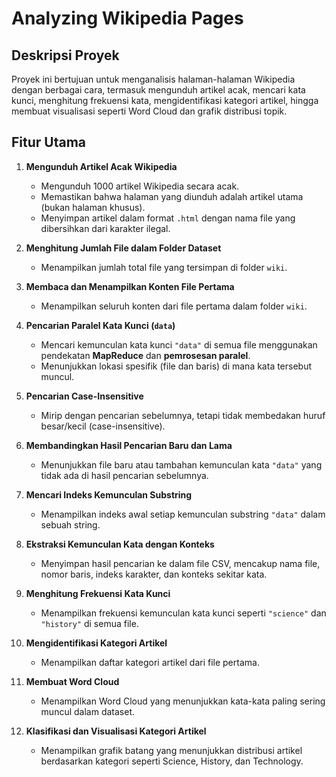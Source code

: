 # Analyzing Wikipedia Pages

## Deskripsi Proyek
Proyek ini bertujuan untuk menganalisis halaman-halaman Wikipedia dengan berbagai cara, termasuk mengunduh artikel acak, mencari kata kunci, menghitung frekuensi kata, mengidentifikasi kategori artikel, hingga membuat visualisasi seperti Word Cloud dan grafik distribusi topik.

## Fitur Utama
1. **Mengunduh Artikel Acak Wikipedia**
   - Mengunduh 1000 artikel Wikipedia secara acak.
   - Memastikan bahwa halaman yang diunduh adalah artikel utama (bukan halaman khusus).
   - Menyimpan artikel dalam format `.html` dengan nama file yang dibersihkan dari karakter ilegal.

2. **Menghitung Jumlah File dalam Folder Dataset**
   - Menampilkan jumlah total file yang tersimpan di folder `wiki`.

3. **Membaca dan Menampilkan Konten File Pertama**
   - Menampilkan seluruh konten dari file pertama dalam folder `wiki`.

4. **Pencarian Paralel Kata Kunci (`data`)**
   - Mencari kemunculan kata kunci `"data"` di semua file menggunakan pendekatan **MapReduce** dan **pemrosesan paralel**.
   - Menunjukkan lokasi spesifik (file dan baris) di mana kata tersebut muncul.

5. **Pencarian Case-Insensitive**
   - Mirip dengan pencarian sebelumnya, tetapi tidak membedakan huruf besar/kecil (case-insensitive).

6. **Membandingkan Hasil Pencarian Baru dan Lama**
   - Menunjukkan file baru atau tambahan kemunculan kata `"data"` yang tidak ada di hasil pencarian sebelumnya.

7. **Mencari Indeks Kemunculan Substring**
   - Menampilkan indeks awal setiap kemunculan substring `"data"` dalam sebuah string.

8. **Ekstraksi Kemunculan Kata dengan Konteks**
   - Menyimpan hasil pencarian ke dalam file CSV, mencakup nama file, nomor baris, indeks karakter, dan konteks sekitar kata.

9. **Menghitung Frekuensi Kata Kunci**
   - Menampilkan frekuensi kemunculan kata kunci seperti `"science"` dan `"history"` di semua file.

10. **Mengidentifikasi Kategori Artikel**
    - Menampilkan daftar kategori artikel dari file pertama.

11. **Membuat Word Cloud**
    - Menampilkan Word Cloud yang menunjukkan kata-kata paling sering muncul dalam dataset.

12. **Klasifikasi dan Visualisasi Kategori Artikel**
    - Menampilkan grafik batang yang menunjukkan distribusi artikel berdasarkan kategori seperti Science, History, dan Technology.
